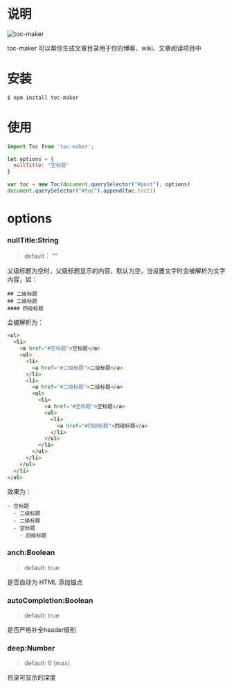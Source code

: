 # 说明

![toc-maker](http://img.cdn.esunr.xyz/markdown/20191115145233.png)

toc-maker 可以帮你生成文章目录用于你的博客、wiki、文章阅读项目中

# 安装

```sh
$ npm install toc-maker
```

# 使用

```js
import Toc from 'toc-maker';

let options = {
  nullTitle: "空标题"
}

var toc = new Toc(document.querySelector("#post"), options)
document.querySelector("#toc").append(toc.tocEl)
```

# options

### nullTitle:String

> default： ""

父级标题为空时，父级标题显示的内容，默认为空，当设置文字时会被解析为文字内容，如：

```
## 二级标题
## 二级标题
#### 四级标题
```

会被解析为：

```html
<ul>
  <li>
    <a href="#空标题">空标题</a>
    <ul>
      <li>
        <a href="#二级标题">二级标题</a>
      </li>
      <li>
        <a href="#二级标题">二级标题</a>
        <ul>
          <li>
            <a href="#空标题">空标题</a>
            <ul>
              <li>
                <a href="#四级标题">四级标题</a>
              </li>
            </ul>
          </li>
        </ul>
      </li>
    </ul>
  </li>
</ul>
```

效果为：

```
- 空标题
  - 二级标题
  - 二级标题
  - 空标题
    - 四级标题
```

### anch:Boolean

> default: true

是否自动为 HTML 添加锚点

### autoCompletion:Boolean

> default: true

是否严格补全header级别

### deep:Number

> default: 6 (max)

目录可显示的深度
